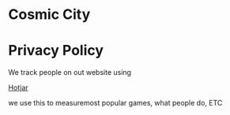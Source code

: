 # Cosmic City


# Privacy Policy
We track people on out website using <a href="https://www.hotjar.com/">
<p>Hotjar</p>
</a>
we use this to measuremost popular games, what people do, ETC
